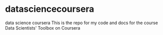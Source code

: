 datasciencecoursera
===================

data science coursera
This is the repo for my code and docs for the course Data Scientists' Toolbox on Coursera
